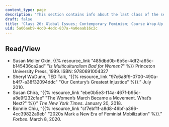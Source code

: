```yaml
---
content_type: page
description: 'This section contains info about the last class of the semester. '
draft: false
title: 'Class 26: Global Issues; Contemporary Feminism; Course Wrap-Up'
uid: 5a06aeb9-4cd0-4edc-837a-4a0eaab16c2c
---
```

## Read/View

- Susan Moller Okin, {{% resource_link "485dbd0b-6b5c-4df2-a65c-b145436ca2ad" "*Is Multiculturalism Bad for Women?*" %}} Princeton University Press, 1999. ISBN: 9780691004327
- Sheryl WuDunn, TED Talk, “{{% resource_link "97c6a8f9-0700-490a-b4f7-a38f32094ddc" "Our Century’s Greatest Injustice" %}}.” July 2010. 
- Susan Chira, “{{% resource_link "ebe0b5e3-f14a-467f-b95c-a8e9f232cfae" "The Women’s March Became a Movement. What’s Next?" %}}” *The New York Times*. January 20, 2018. 
- Bonnie Chiu, “{{% resource_link "cf7ebf1f-a8d8-46bf-a366-4cc39822a9eb" "2020s Mark a New Era of Feminist Mobilization" %}}.” *Forbes*. March 8, 2020.